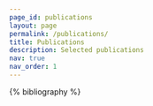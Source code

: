 ```yaml
---
page_id: publications
layout: page
permalink: /publications/
title: Publications
description: Selected publications
nav: true
nav_order: 1
---
```


<!-- _pages/publications.md -->
<div class="publications">

{% bibliography %}

</div>
